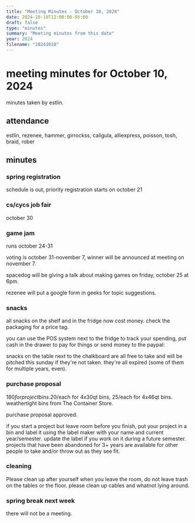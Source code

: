 ```yaml
---
title: "Meeting Minutes - October 10, 2024"
date: 2024-10-10T12:00:00-05:00
draft: false
type: "minutes"
summary: "Meeting minutes from this date"
year: 2024
filename: "20241010"
---
```


# meeting minutes for October 10, 2024
minutes taken by estlin.

## attendance
estlin, rezenee, hammer, girrockss, caligula, alliexpress, poisson, tosh, braid, rober

## minutes

### spring registration
schedule is out, priority registration starts on october 21

### cs/cycs job fair
october 30

### game jam
runs october 24-31

voting is october 31-november 7, winner will be announced at meeting on november 7. 

spacedog will be giving a talk about making games on friday, october 25 at 6pm. 

rezenee will put a google form in geeks for topic suggestions. 

### snacks
all snacks on the shelf and in the fridge now cost money. check the packaging for a price tag. 

you can use the POS system next to the fridge to track your spending, put cash in the drawer to pay for things or send money to the paypal: 

snacks on the table next to the chalkboard are all free to take and will be pitched this sunday if they're not taken. they're all expired (some of them for multiple years, even). 

### purchase proposal
$180 for project bins. 20$/each for 4x30qt bins, $25$/each for 4x46qt bins. weathertight bins from The Container Store. 

purchase proposal approved. 

if you start a project but leave room before you finish, put your project in a bin and label it using the label maker with your name and current year/semester. update the label if you work on it during a future semester. projects that have been abandoned for 3+ years are available for other people to take and/or throw out as they see fit. 

### cleaning
Please clean up after yourself when you leave the room, do not leave trash on the tables or the floor. please clean up cables and whatnot lying around. 

### spring break next week
there will not be a meeting. 
